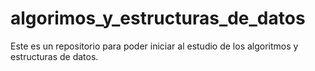 # algorimos_y_estructuras_de_datos
Este es un repositorio para poder iniciar al estudio de los algoritmos y estructuras de datos.
